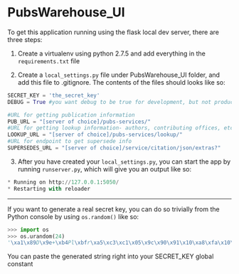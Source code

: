 PubsWarehouse_UI
================

To get this application running using the flask local dev server, there are three steps:

1. Create a virtualenv using python 2.7.5 and add everything in the `requirements.txt` file
 
2. Create a  `local_settings.py` file under PubsWarehouse_UI folder, and add this file to .gitignore.  The contents of the files should looks like so:

 ```python
 SECRET_KEY = 'the_secret_key'
 DEBUG = True #you want debug to be true for development, but not production

 #URL for getting publication information
 PUB_URL = "[server of choice]/pubs-services/"
 #URL for getting lookup information- authors, contributing offices, etc
 LOOKUP_URL = "[server of choice]/pubs-services/lookup/"
 #URL for endpoint to get supersede info
 SUPERSEDES_URL = "[server of choice]/service/citation/json/extras?"

 ```

3. After you have created your `local_settings.py`, you can start the app by running `runserver.py`, which will give you an output like so:

 ```python
 * Running on http://127.0.0.1:5050/
 * Restarting with reloader
 ```
---

If you want to generate a real secret key, you can do so trivially from the Python console by using `os.random()` like so:

```python
>>> import os
>>> os.urandom(24)
'\xa1\x89D\x9e+\xb4Pl\xbfr\xa5\xc3\xc1\x05\x9c\x90\x91\x10\xa8\xfa\x10\xe7r\x9e'

```
You can paste the generated string right into your SECRET_KEY global constant
